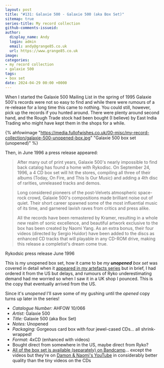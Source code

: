 ```yaml
---
layout: post
title: "#131: Galaxie 500 - Galaxie 500 (aka Box Set)"
sitemap: true
series-title: My record collection
github-comments-issueid:
author:
  display_name: Andy
  login: admin
  email: andy@grange85.co.uk
  url: https://www.grange85.co.uk
image:
categories:
- my record collection
- galaxie 500
tags:
- box set
date: 2024-04-29 00:00 +0000
---
```

When I started the Galaxie 500 Mailing List in the spring of 1995 Galaxie 500's records were not so easy to find and while there were rumours of a re-release for a long time this came to nothing. You could still, however, pick up the records if you hunted around. There were plenty around second hand, and the Rough Trade stock had been bought (I believe) by East India Trading who might have kept them in the shops for a while.

{% ahfowimage "https://media.fullofwishes.co.uk/00-misc/my-record-collection/galaxie-500-unopened-box.jpg" "Galaxie 500 box set (unopened)" %}

Then, in June 1996 a press release appeared:

<blockquote>
<p>After many out of print years, Galaxie 500's nearly
impossible to find back catalog has found a home with
Rykodisc. On September 24, 1996, a 4 CD box set will hit
the stores, compiling all three of their albums (Today, On
Fire, and This Is Our Music) and adding a 4th disc of
rarities, unreleased tracks and demos.</p>

<p>Long considered pioneers of the post-Velvets atmospheric
space-rock crowd, Galaxie 500's compositions made brilliant
noise out of quiet. Their short career spawned some of the
most influential music of its time, and garnered lavish
raves from critics and press alike.</p>

<p>All the records have been remastered by Kramer, resulting in
a whole new realm of sonic excellence, and beautiful artwork
exclusive to the box has been created by Naomi Yang. As an
extra bonus, their four videos (directed by Sergio Huidor)
have been added to the discs as enhanced CD tracks that will
playable in any CD-ROM drive, making this release a
completist's dream come true.</p>
</blockquote>
<p class="caption">Rykodsic press release June 1996</p>

This is my unopened box set, how it came to be _my **unopened** box set_ was covered in detail when it [appeared in my artefacts series](/2019/08/09/artefacts-012-unopened-galaxie-500-box-set/) but in brief, I had ordered it from the US but delays, and rumours of Ryko underestimating demand had me worried so when I saw it in a UK shop I pounced. This is the copy that eventually arrived from the US.

Since it's _unopened_ I'll save some of my gushing until the _opened_ copy turns up later in the series!

 - *Catalogue Number:* AHFOW 10/066
 - *Artist:* Galaxie 500
 - *Title:* Galaxie 500 (aka Box Set)
 - *Notes:* Unopened
 - *Packaging:* Gorgeous card box with four jewel-cased CDs... all shrink-wrapped!
 - *Format:* 4xCD (enhanced with videos)
 - Bought direct from somewhere in the US, maybe direct from Ryko?
 - [All of the box set is available (separately) on Bandcamp](https://galaxie500.bandcamp.com/)... except the videos but they're on [Damon & Naomi's YouTube](https://youtu.be/aDJURUsj_ko?si=fQxGkNcmFMcGV-fZ) in considerably better quality than the tiny videos on the CDs
